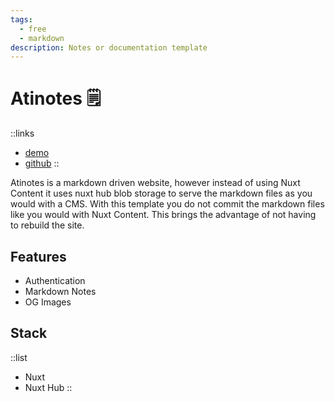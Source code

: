 ```yaml
---
tags:
  - free
  - markdown
description: Notes or documentation template
---
```


# Atinotes 🗒️

::links
- [demo](https://notes.atinux.com/)
- [github](https://github.com/atinux/atinotes)
::

Atinotes is a markdown driven website, however instead of using Nuxt Content it uses nuxt hub blob storage to serve the markdown files as you would with a CMS. With this template you do not commit the markdown files like you would with Nuxt Content. This brings the advantage of not having to rebuild the site.

## Features

- Authentication
- Markdown Notes
- OG Images

## Stack

::list
- Nuxt
- Nuxt Hub
::
